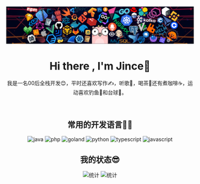 <p><img src="images/bg.png" alt="bg"></p>
<h1 align="center">Hi there , I'm Jince👏</h1>
<p align="center">我是一名00后全栈开发😊，平时还喜欢写作✍️，听歌🎵，喝茶🍵还有煮咖啡☕，运动喜欢钓鱼🎣和台球🎱。</p>
<br>
<h2 align="center">常用的开发语言🧑‍💻</h2>
<p align="center">
  <img src="https://img.shields.io/badge/JAVA-eb4d4b" alt="java">
  <img src="https://img.shields.io/badge/PHP-36BCF7" alt="php">
  <img src="https://img.shields.io/badge/GOLAND-f0932b" alt="goland">
  <img src="https://img.shields.io/badge/PYTHON-6ab04c" alt="python">
  <img src="https://img.shields.io/badge/TYPESCRIPT-e056fd" alt="typescript">
  <img src="https://img.shields.io/badge/JavaScript-30336b" alt="javascript">
</p>
<h2 align="center">我的状态😎</h2>
<div align="center">
  <img src="https://github-readme-stats.vercel.app/api?username=jince-boy&show_icons=true&theme=radical" alt="统计" height="150px">
  <img src="https://github-readme-stats.vercel.app/api/top-langs/?username=jince-boy&layout=compact&theme=tokyonight" alt="统计" height="150px">
</div>
